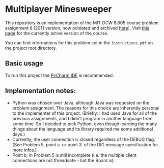 # Multiplayer Minesweeper

This repository is an implementation of the MIT OCW 6.005 course problem assignment 6
(2011 version, now outdated and archived [here](http://dspace.mit.edu/handle/1721.1/106923)). Visit
[this page](https://ocw.mit.edu/courses/electrical-engineering-and-computer-science/6-005-software-construction-spring-2016/)
for the currently active version of the course.

You can find informations for this problem set in the `Instructions.pdf` on the project root directory.

## Basic usage
To run this project the [PyCharm IDE](https://www.jetbrains.com/pycharm/) is recommended.

## Implementation notes:
* Python was chosen over Java, although Java was requested on the problem assignment. The reasons for this choice are inherently personal to the implementer of this project.
 (Briefly: I had used Java for all of the previous assignments, and I didn't program in another language from some time. So I decided to pick Python, even
 though learning the many things about the language and its library required me some additional days.)
* Currently, the user connection is closed regardless of the DEBUG flag. (See Problem 5, point a. or point 3. of the DIG message specification for more infos.)
* Point b. in Problem 5 is still incomplete (i.e. the multiple client connections are not threadsafe - but the Board is).
